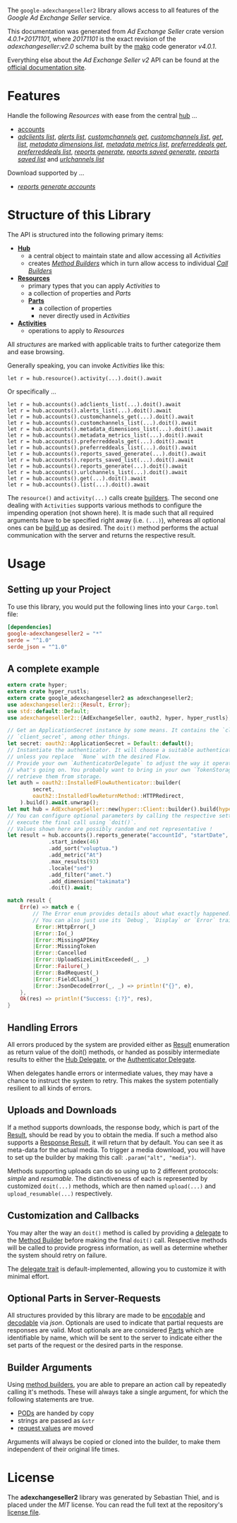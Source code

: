 <!---
DO NOT EDIT !
This file was generated automatically from 'src/generator/templates/api/README.md.mako'
DO NOT EDIT !
-->
The `google-adexchangeseller2` library allows access to all features of the *Google Ad Exchange Seller* service.

This documentation was generated from *Ad Exchange Seller* crate version *4.0.1+20171101*, where *20171101* is the exact revision of the *adexchangeseller:v2.0* schema built by the [mako](http://www.makotemplates.org/) code generator *v4.0.1*.

Everything else about the *Ad Exchange Seller* *v2* API can be found at the
[official documentation site](https://developers.google.com/ad-exchange/seller-rest/).
# Features

Handle the following *Resources* with ease from the central [hub](https://docs.rs/google-adexchangeseller2/4.0.1+20171101/google_adexchangeseller2/AdExchangeSeller) ... 

* [accounts](https://docs.rs/google-adexchangeseller2/4.0.1+20171101/google_adexchangeseller2/api::Account)
 * [*adclients list*](https://docs.rs/google-adexchangeseller2/4.0.1+20171101/google_adexchangeseller2/api::AccountAdclientListCall), [*alerts list*](https://docs.rs/google-adexchangeseller2/4.0.1+20171101/google_adexchangeseller2/api::AccountAlertListCall), [*customchannels get*](https://docs.rs/google-adexchangeseller2/4.0.1+20171101/google_adexchangeseller2/api::AccountCustomchannelGetCall), [*customchannels list*](https://docs.rs/google-adexchangeseller2/4.0.1+20171101/google_adexchangeseller2/api::AccountCustomchannelListCall), [*get*](https://docs.rs/google-adexchangeseller2/4.0.1+20171101/google_adexchangeseller2/api::AccountGetCall), [*list*](https://docs.rs/google-adexchangeseller2/4.0.1+20171101/google_adexchangeseller2/api::AccountListCall), [*metadata dimensions list*](https://docs.rs/google-adexchangeseller2/4.0.1+20171101/google_adexchangeseller2/api::AccountMetadataDimensionListCall), [*metadata metrics list*](https://docs.rs/google-adexchangeseller2/4.0.1+20171101/google_adexchangeseller2/api::AccountMetadataMetricListCall), [*preferreddeals get*](https://docs.rs/google-adexchangeseller2/4.0.1+20171101/google_adexchangeseller2/api::AccountPreferreddealGetCall), [*preferreddeals list*](https://docs.rs/google-adexchangeseller2/4.0.1+20171101/google_adexchangeseller2/api::AccountPreferreddealListCall), [*reports generate*](https://docs.rs/google-adexchangeseller2/4.0.1+20171101/google_adexchangeseller2/api::AccountReportGenerateCall), [*reports saved generate*](https://docs.rs/google-adexchangeseller2/4.0.1+20171101/google_adexchangeseller2/api::AccountReportSavedGenerateCall), [*reports saved list*](https://docs.rs/google-adexchangeseller2/4.0.1+20171101/google_adexchangeseller2/api::AccountReportSavedListCall) and [*urlchannels list*](https://docs.rs/google-adexchangeseller2/4.0.1+20171101/google_adexchangeseller2/api::AccountUrlchannelListCall)


Download supported by ...

* [*reports generate accounts*](https://docs.rs/google-adexchangeseller2/4.0.1+20171101/google_adexchangeseller2/api::AccountReportGenerateCall)



# Structure of this Library

The API is structured into the following primary items:

* **[Hub](https://docs.rs/google-adexchangeseller2/4.0.1+20171101/google_adexchangeseller2/AdExchangeSeller)**
    * a central object to maintain state and allow accessing all *Activities*
    * creates [*Method Builders*](https://docs.rs/google-adexchangeseller2/4.0.1+20171101/google_adexchangeseller2/client::MethodsBuilder) which in turn
      allow access to individual [*Call Builders*](https://docs.rs/google-adexchangeseller2/4.0.1+20171101/google_adexchangeseller2/client::CallBuilder)
* **[Resources](https://docs.rs/google-adexchangeseller2/4.0.1+20171101/google_adexchangeseller2/client::Resource)**
    * primary types that you can apply *Activities* to
    * a collection of properties and *Parts*
    * **[Parts](https://docs.rs/google-adexchangeseller2/4.0.1+20171101/google_adexchangeseller2/client::Part)**
        * a collection of properties
        * never directly used in *Activities*
* **[Activities](https://docs.rs/google-adexchangeseller2/4.0.1+20171101/google_adexchangeseller2/client::CallBuilder)**
    * operations to apply to *Resources*

All *structures* are marked with applicable traits to further categorize them and ease browsing.

Generally speaking, you can invoke *Activities* like this:

```Rust,ignore
let r = hub.resource().activity(...).doit().await
```

Or specifically ...

```ignore
let r = hub.accounts().adclients_list(...).doit().await
let r = hub.accounts().alerts_list(...).doit().await
let r = hub.accounts().customchannels_get(...).doit().await
let r = hub.accounts().customchannels_list(...).doit().await
let r = hub.accounts().metadata_dimensions_list(...).doit().await
let r = hub.accounts().metadata_metrics_list(...).doit().await
let r = hub.accounts().preferreddeals_get(...).doit().await
let r = hub.accounts().preferreddeals_list(...).doit().await
let r = hub.accounts().reports_saved_generate(...).doit().await
let r = hub.accounts().reports_saved_list(...).doit().await
let r = hub.accounts().reports_generate(...).doit().await
let r = hub.accounts().urlchannels_list(...).doit().await
let r = hub.accounts().get(...).doit().await
let r = hub.accounts().list(...).doit().await
```

The `resource()` and `activity(...)` calls create [builders][builder-pattern]. The second one dealing with `Activities` 
supports various methods to configure the impending operation (not shown here). It is made such that all required arguments have to be 
specified right away (i.e. `(...)`), whereas all optional ones can be [build up][builder-pattern] as desired.
The `doit()` method performs the actual communication with the server and returns the respective result.

# Usage

## Setting up your Project

To use this library, you would put the following lines into your `Cargo.toml` file:

```toml
[dependencies]
google-adexchangeseller2 = "*"
serde = "^1.0"
serde_json = "^1.0"
```

## A complete example

```Rust
extern crate hyper;
extern crate hyper_rustls;
extern crate google_adexchangeseller2 as adexchangeseller2;
use adexchangeseller2::{Result, Error};
use std::default::Default;
use adexchangeseller2::{AdExchangeSeller, oauth2, hyper, hyper_rustls};

// Get an ApplicationSecret instance by some means. It contains the `client_id` and 
// `client_secret`, among other things.
let secret: oauth2::ApplicationSecret = Default::default();
// Instantiate the authenticator. It will choose a suitable authentication flow for you, 
// unless you replace  `None` with the desired Flow.
// Provide your own `AuthenticatorDelegate` to adjust the way it operates and get feedback about 
// what's going on. You probably want to bring in your own `TokenStorage` to persist tokens and
// retrieve them from storage.
let auth = oauth2::InstalledFlowAuthenticator::builder(
        secret,
        oauth2::InstalledFlowReturnMethod::HTTPRedirect,
    ).build().await.unwrap();
let mut hub = AdExchangeSeller::new(hyper::Client::builder().build(hyper_rustls::HttpsConnectorBuilder::new().with_native_roots().https_or_http().enable_http1().enable_http2().build()), auth);
// You can configure optional parameters by calling the respective setters at will, and
// execute the final call using `doit()`.
// Values shown here are possibly random and not representative !
let result = hub.accounts().reports_generate("accountId", "startDate", "endDate")
             .start_index(46)
             .add_sort("voluptua.")
             .add_metric("At")
             .max_results(93)
             .locale("sed")
             .add_filter("amet.")
             .add_dimension("takimata")
             .doit().await;

match result {
    Err(e) => match e {
        // The Error enum provides details about what exactly happened.
        // You can also just use its `Debug`, `Display` or `Error` traits
         Error::HttpError(_)
        |Error::Io(_)
        |Error::MissingAPIKey
        |Error::MissingToken
        |Error::Cancelled
        |Error::UploadSizeLimitExceeded(_, _)
        |Error::Failure(_)
        |Error::BadRequest(_)
        |Error::FieldClash(_)
        |Error::JsonDecodeError(_, _) => println!("{}", e),
    },
    Ok(res) => println!("Success: {:?}", res),
}

```
## Handling Errors

All errors produced by the system are provided either as [Result](https://docs.rs/google-adexchangeseller2/4.0.1+20171101/google_adexchangeseller2/client::Result) enumeration as return value of
the doit() methods, or handed as possibly intermediate results to either the 
[Hub Delegate](https://docs.rs/google-adexchangeseller2/4.0.1+20171101/google_adexchangeseller2/client::Delegate), or the [Authenticator Delegate](https://docs.rs/yup-oauth2/*/yup_oauth2/trait.AuthenticatorDelegate.html).

When delegates handle errors or intermediate values, they may have a chance to instruct the system to retry. This 
makes the system potentially resilient to all kinds of errors.

## Uploads and Downloads
If a method supports downloads, the response body, which is part of the [Result](https://docs.rs/google-adexchangeseller2/4.0.1+20171101/google_adexchangeseller2/client::Result), should be
read by you to obtain the media.
If such a method also supports a [Response Result](https://docs.rs/google-adexchangeseller2/4.0.1+20171101/google_adexchangeseller2/client::ResponseResult), it will return that by default.
You can see it as meta-data for the actual media. To trigger a media download, you will have to set up the builder by making
this call: `.param("alt", "media")`.

Methods supporting uploads can do so using up to 2 different protocols: 
*simple* and *resumable*. The distinctiveness of each is represented by customized 
`doit(...)` methods, which are then named `upload(...)` and `upload_resumable(...)` respectively.

## Customization and Callbacks

You may alter the way an `doit()` method is called by providing a [delegate](https://docs.rs/google-adexchangeseller2/4.0.1+20171101/google_adexchangeseller2/client::Delegate) to the 
[Method Builder](https://docs.rs/google-adexchangeseller2/4.0.1+20171101/google_adexchangeseller2/client::CallBuilder) before making the final `doit()` call. 
Respective methods will be called to provide progress information, as well as determine whether the system should 
retry on failure.

The [delegate trait](https://docs.rs/google-adexchangeseller2/4.0.1+20171101/google_adexchangeseller2/client::Delegate) is default-implemented, allowing you to customize it with minimal effort.

## Optional Parts in Server-Requests

All structures provided by this library are made to be [encodable](https://docs.rs/google-adexchangeseller2/4.0.1+20171101/google_adexchangeseller2/client::RequestValue) and 
[decodable](https://docs.rs/google-adexchangeseller2/4.0.1+20171101/google_adexchangeseller2/client::ResponseResult) via *json*. Optionals are used to indicate that partial requests are responses 
are valid.
Most optionals are are considered [Parts](https://docs.rs/google-adexchangeseller2/4.0.1+20171101/google_adexchangeseller2/client::Part) which are identifiable by name, which will be sent to 
the server to indicate either the set parts of the request or the desired parts in the response.

## Builder Arguments

Using [method builders](https://docs.rs/google-adexchangeseller2/4.0.1+20171101/google_adexchangeseller2/client::CallBuilder), you are able to prepare an action call by repeatedly calling it's methods.
These will always take a single argument, for which the following statements are true.

* [PODs][wiki-pod] are handed by copy
* strings are passed as `&str`
* [request values](https://docs.rs/google-adexchangeseller2/4.0.1+20171101/google_adexchangeseller2/client::RequestValue) are moved

Arguments will always be copied or cloned into the builder, to make them independent of their original life times.

[wiki-pod]: http://en.wikipedia.org/wiki/Plain_old_data_structure
[builder-pattern]: http://en.wikipedia.org/wiki/Builder_pattern
[google-go-api]: https://github.com/google/google-api-go-client

# License
The **adexchangeseller2** library was generated by Sebastian Thiel, and is placed 
under the *MIT* license.
You can read the full text at the repository's [license file][repo-license].

[repo-license]: https://github.com/Byron/google-apis-rsblob/main/LICENSE.md

